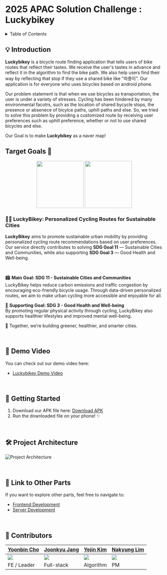 # 2025 APAC Solution Challenge : Luckybikey

<details>
<summary>Table of Contents</summary>

- [2025 APAC Solution Challenge : Luckybikey](#2025-apac-solution-challenge--luckybikey)
  - [💡 Introduction](#-introduction)
  - [Target Goals 🎯](#target-goals-)
    - [🚴‍♂️ LuckyBikey: Personalized Cycling Routes for Sustainable Cities](#️-luckybikey-personalized-cycling-routes-for-sustainable-cities)
  - [🤖 Demo Video](#-demo-video)
  - [🚀 Getting Started](#-getting-started)
  - [🛠 Project Architecture](#-project-architecture)
  - [🔗 Link to Other Parts](#-link-to-other-parts)
  - [🤝 Contributors](#-contributors)

</details>

## 💡 Introduction

**Luckybikey** is a bicycle route finding application that tells users of bike routes that reflect their tastes. We receive the user's tastes in advance and reflect it in the algorithm to find the bike path. We also help users find their way by reflecting that stop if they use a shared bike like "따릉이". Our application is for everyone who uses bicycles based on android phone.

Our problem statement is that when we use bicycles as transportation, the user is under a variety of stresses. Cycling has been hindered by many environmental facotrs, such as the location of shared bycycle stops, the presence or absenece of bicylce paths, uphill paths and else. So, we tried to solve this problem by providing a customized route by receiving user preferences such as uphill preference, whether or not to use shared bicycles and else. 

Our Goal is to make **Luckybikey** as a naver map!


## Target Goals 🎯

<p align="center">
  <img src="https://sdgs.un.org/sites/default/files/goals/E_SDG_Icons-11.jpg" width="150"/>
  <img src="https://sdgs.un.org/sites/default/files/goals/E_SDG_Icons-03.jpg" width="150"/>
</p>


### 🚴‍♂️ LuckyBikey: Personalized Cycling Routes for Sustainable Cities</h2>

  **LuckyBikey** aims to promote sustainable urban mobility by providing personalized cycling route recommendations based on user preferences. 
  Our service directly contributes to solving <b>SDG Goal 11</b> — Sustainable Cities and Communities, while also supporting <b>SDG Goal 3</b> — Good Health and Well-being.

<br>

🏙️ **Main Goal: SDG 11 - Sustainable Cities and Communities**  
LuckyBikey helps reduce carbon emissions and traffic congestion by encouraging eco-friendly bicycle usage. Through data-driven personalized routes, we aim to make urban cycling more accessible and enjoyable for all.

💪 **Supporting Goal: SDG 3 - Good Health and Well-being**  
By promoting regular physical activity through cycling, LuckyBikey also supports healthier lifestyles and improved mental well-being.


🌱 Together, we’re building greener, healthier, and smarter cities.


<br>

## 🤖 Demo Video

You can check out our demo video here:

- [Luckybikey Demo Video](https://youtu.be/eZaRsa_lBm4)


<br>

## 🚀 Getting Started

1. Download our APK file here: [Download APK](https://drive.google.com/file/d/1rxAWtahSjyerxTiMYMMgJ46R-NAyCovx/view?usp=sharing)
2. Run the downloaded file on your phone! ✨


<br>

## 🛠 Project Architecture

![Project Architecture](https://github.com/user-attachments/assets/0b2a386f-3f32-4a20-8a94-679b2a751671)


<br>

## 🔗 Link to Other Parts

If you want to explore other parts, feel free to navigate to:

- [Frontend Development](https://github.com/JoonkyuJang/Luckybikey-frontend)
- [Server Development](https://github.com/JoonkyuJang/Luckybikey-server)

<br>

## 🤝 Contributors

| [Yoonbin Cho](https://github.com/jjoing)                            | [Joonkyu Jang](https://github.com/JoonkyuJang)                   | [Yejin Kim](https://github.com/BbiBbalkBbulk)                       | [Nakyung Lim](https://github.com/genius-nana)                          |
| ----------------------------------------------------------------- |-----------------------------------------------------------------| ----------------------------------------------------------------- | ----------------------------------------------------------------- |
| <img src="https://avatars.githubusercontent.com/u/143711988?v=4"> | <img src="https://avatars.githubusercontent.com/u/91795709?v=4"> | <img src="https://avatars.githubusercontent.com/u/69153412?v=4"> | <img src="https://avatars.githubusercontent.com/u/188848658?v=4"> |
| FE / Leader                                                     | Full-stack                                            | Algorithm                                                      | PM                     
